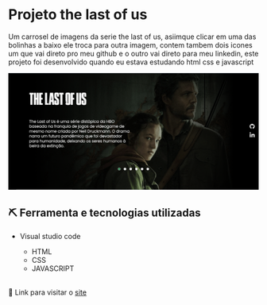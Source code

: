<h1 style="font-weight: bold;">Projeto the last of us</h1>
<p>Um carrosel de imagens da serie the last of us, asiimque clicar em uma das bolinhas a baixo ele troca para outra imagem, contem tambem dois icones um que vai direto pro meu github e o outro vai direto para meu linkedin, este projeto foi desenvolvido quando eu estava estudando html css e javascript</p>

<img src="./src/imagens/captura de tela.PNG" alt="imagem do site">

<h2>⛏ Ferramenta e tecnologias utilizadas</h2>

- Visual studio code
  
    - HTML
    - CSS
    - JAVASCRIPT
 
 <br>
🔗 Link para visitar o <a href="https://joaovitor2004.github.io/projeto-the-last-of-us/">site</a>

